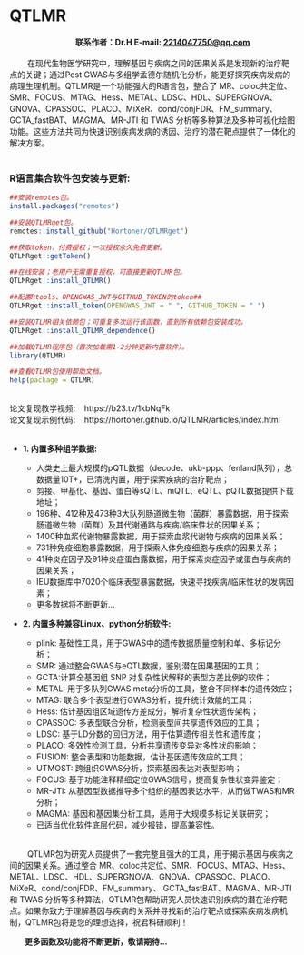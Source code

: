 # QTLMR

**&nbsp;&nbsp;&nbsp;&nbsp;&nbsp;&nbsp;&nbsp;&nbsp;&nbsp;&nbsp;&nbsp;&nbsp;&nbsp;&nbsp;&nbsp;&nbsp;&nbsp;&nbsp;&nbsp;&nbsp;&nbsp;&nbsp;&nbsp;&nbsp;&nbsp;&nbsp;&nbsp;&nbsp;&nbsp;&nbsp;&nbsp;&nbsp;&nbsp;&nbsp;&nbsp;联系作者：Dr.H E-mail: 2214047750@qq.com**
<br><br>
&nbsp;&nbsp;&nbsp;&nbsp;&nbsp;&nbsp;&nbsp;&nbsp;在现代生物医学研究中，理解基因与疾病之间的因果关系是发现新的治疗靶点的关键；通过Post GWAS与多组学孟德尔随机化分析，能更好探究疾病发病的病理生理机制。QTLMR是一个功能强大的R语言包，整合了 MR、coloc共定位、SMR、FOCUS、MTAG、Hess、METAL、LDSC、HDL、SUPERGNOVA、GNOVA、CPASSOC、PLACO、MiXeR、cond/conjFDR、FM_summary、 GCTA_fastBAT、MAGMA、MR-JTI 和 TWAS 分析等多种算法及多种可视化绘图功能。这些方法共同为快速识别疾病发病的诱因、治疗的潜在靶点提供了一体化的解决方案。
<br><br>

### R语言集合软件包安装与更新:
```r
##安装remotes包。
install.packages("remotes")

##安装QTLMRget包。
remotes::install_github("Hortoner/QTLMRget")

##获取token，付费授权；一次授权永久免费更新。
QTLMRget::getToken()

##在线安装；老用户无需重复授权，可直接更新QTLMR包。
QTLMRget::install_QTLMR()

##配置Rtools、OPENGWAS_JWT与GITHUB_TOKEN的token##
QTLMRget::install_token(OPENGWAS_JWT = " ", GITHUB_TOKEN = " ")

##安装QTLMR相关依赖包；可重复多次运行该函数，直到所有依赖包安装成功。
QTLMRget::install_QTLMR_dependence()

##加载QTLMR程序包（首次加载需1-2分钟更新内置软件）。
library(QTLMR)

##查看QTLMR包使用帮助文档。
help(package = QTLMR)
```

<br>
论文复现教学视频:&nbsp;&nbsp;&nbsp;&nbsp;https://b23.tv/1kbNqFk
<br>
论文复现示例代码:&nbsp;&nbsp;&nbsp;&nbsp;https://hortoner.github.io/QTLMR/articles/index.html
<br><br>



-  **1. 内置多种组学数据:**

    -   人类史上最大规模的pQTL数据（decode、ukb-ppp、fenland队列），总数据量10T+，已清洗内置，用于探索疾病的治疗靶点；
    -   剪接、甲基化、基因、蛋白等sQTL、mQTL、eQTL、pQTL数据提供下载地址；
    -   196种、412种及473种3大队列肠道微生物（菌群）暴露数据，用于探索肠道微生物（菌群）及其代谢通路与疾病/临床性状的因果关系；
    -   1400种血浆代谢物暴露数据，用于探索血浆代谢物与疾病的因果关系；
    -   731种免疫细胞暴露数据，用于探索人体免疫细胞与疾病的因果关系；
    -   41种炎症因子及91种炎症蛋白露数据，用于探索炎症因子或蛋白与疾病的因果关系；
    -   IEU数据库中7020个临床表型暴露数据，快速寻找疾病/临床性状的发病因素；
    -   更多数据将不断更新...
    

-  **2. 内置多种兼容Linux、python分析软件:**

    -   plink: 基础性工具，用于GWAS中的遗传数据质量控制和单、多标记分析；
    -   SMR: 通过整合GWAS与eQTL数据，鉴别潜在因果基因的工具；
    -   GCTA:计算全基因组 SNP 对复杂性状解释的表型方差比例的软件；
    -   METAL: 用于多队列GWAS meta分析的工具，整合不同样本的遗传效应；
    -   MTAG: 联合多个表型进行GWAS分析，提升统计效能的工具；
    -   Hess: 估计基因组区域遗传方差成分，解析复杂性状遗传架构；
    -   CPASSOC: 多表型联合分析，检测表型间共享遗传效应的工具；
    -   LDSC: 基于LD分数的回归方法，用于估算遗传相关性和遗传度；
    -   PLACO: 多效性检测工具，分析共享遗传变异对多性状的影响；
    -   FUSION: 整合表型和功能数据，估计基因遗传效应的工具；
    -   UTMOST: 跨组织GWAS分析，探索基因表达对表型影响；
    -   FOCUS: 基于功能注释精细定位GWAS信号，提高复杂性状变异鉴定；
    -   MR-JTI: 从基因型数据推导多个组织的基因表达水平，从而做TWAS和MR分析；
    -   MAGMA: 基因和基因集分析工具，适用于大规模多标记关联研究；
    -   已适当优化软件底层代码，减少报错，提高兼容性。
    
    
    
<br>
&nbsp;&nbsp;&nbsp;&nbsp;&nbsp;&nbsp;&nbsp;&nbsp;QTLMR包为研究人员提供了一套完整且强大的工具，用于揭示基因与疾病之间的因果关系。通过整合 MR、coloc共定位、SMR、FOCUS、MTAG、Hess、METAL、LDSC、HDL、SUPERGNOVA、GNOVA、CPASSOC、PLACO、MiXeR、cond/conjFDR、FM_summary、 GCTA_fastBAT、MAGMA、MR-JTI 和 TWAS 分析等多种算法，QTLMR包帮助研究人员快速识别疾病的潜在治疗靶点。如果你致力于理解基因与疾病的关系并寻找新的治疗靶点或探索疾病发病机制，QTLMR包将是您的理想选择，祝君科研顺利！
<br>

**&nbsp;&nbsp;&nbsp;&nbsp;&nbsp;&nbsp;&nbsp;&nbsp;更多函数及功能将不断更新，敬请期待...**
